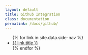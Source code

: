 ```yaml
---
layout: default
title: Github Integration
class: documentation
permalink: /docs/github/
---
```

<section>
  <ul class="side-nav">
  {% for link in site.data.side-nav %}
      <li><a href="{{ link.link }}">{{ link.title }}</a></li>
  {% endfor %}
  </ul>
</section>